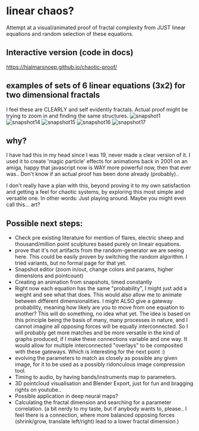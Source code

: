 # linear chaos?
Attempt at a visual/animated proof of fractal complexity from JUST linear equations and random selection of these equations.

## Interactive version (code in docs)
https://hjalmarsnoep.github.io/chaotic-proof/

## examples of sets of 6 linear equations (3x2) for two dimensional fractals
I feel these are CLEARLY and self evidently fractals.
Actual proof might be trying to zoom in and finding the same structures.
![snapshot1](https://hjalmarsnoep.github.io/chaotic-proof/snapshot-images/snap001.png)
![snapshot14](https://hjalmarsnoep.github.io/chaotic-proof/snapshot-images/snap014.png)
![snapshot15](https://hjalmarsnoep.github.io/chaotic-proof/snapshot-images/snap015.png)
![snapshot16](https://hjalmarsnoep.github.io/chaotic-proof/snapshot-images/snap016.png)
![snapshot17](https://hjalmarsnoep.github.io/chaotic-proof/snapshot-images/snap017.png)


## why?
I have had this in my head since I was 19, never made a clear version of it. I used it to create 'magic particle' effects for animations back in 2001 on an amiga, happy that javascript now is WAY more powerful now, then that ever was..
Don't know if an actual proof has been done already (probably)..

I don't really have a plan with this, beyond proving it to my own satisfaction and getting a feel for chaotic systems, 
by exploring this most simple and versatile one.
In other words: Just playing around. Maybe you might even call this... art?

## Possible next steps:
- Check pre existing literature for mention of flares, electric sheep and thousand/million point sculptures based purely on lineair equations.
- prove that it's not artifacts from the random-generator we are seeing here. This could be easily proven by switching the random algorithm. I tried variants, but no formal page for that yet.
- Snapshot editor (zoom in/out, change colors and params, higher dimensions and pointcount)
- Creating an animation from snapshots, timed constantly
- Right now each equation has the same "probability", I might just add a weight and see what that does. This would also allow me to animate between different dimensionalities.
  I might ALSO give a gateway probability, meaning how likely are you to move from one equation to another? This will do something, no idea what yet.
  The idea is based on this principle being the basis of many, many processes in nature, and I cannot imagine all opposing forces will be equally interconnected.
  So I will probably get more matches and be more versatile in the kind of graphs produced, if I make these connections variable and one way. 
  It would allow for multiple interconnected "overlays" to be composited with these gateways. Which is interesting for the next point :)
- evolving the parameters to match as closely as possible any given image, for it to be used as a possibly ridonculous image compression tool.
- Timing to audio, by having bands/instruments map to parameters.
- 3D pointcloud visualisation and Blender Export, just for fun and bragging rights on youtube..
- Possible application in deep neural maps?
- Calculating the fractal dimension and searching for a parameter correlation. 
   (a bit nerdy to my taste, but if anybody wants to, please.. I feel there is a connection, where more balanced opposing forces (shrink/grow, translate left/right) lead to a lower fractal dimension.)

